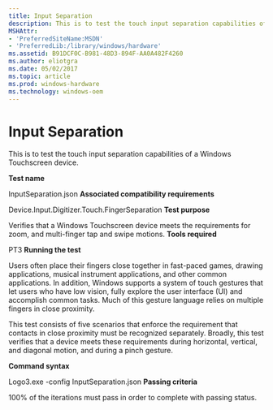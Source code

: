 ```yaml
---
title: Input Separation
description: This is to test the touch input separation capabilities of a Windows Touchscreen device.
MSHAttr:
- 'PreferredSiteName:MSDN'
- 'PreferredLib:/library/windows/hardware'
ms.assetid: B91DCF0C-B981-48D3-894F-AA0A482F4260
ms.author: eliotgra
ms.date: 05/02/2017
ms.topic: article
ms.prod: windows-hardware
ms.technology: windows-oem
---
```


# Input Separation


This is to test the touch input separation capabilities of a Windows Touchscreen device.

**Test name**

InputSeparation.json
**Associated compatibility requirements**

Device.Input.Digitizer.Touch.FingerSeparation
**Test purpose**

Verifies that a Windows Touchscreen device meets the requirements for zoom, and multi-finger tap and swipe motions.
**Tools required**

PT3
**Running the test**

Users often place their fingers close together in fast-paced games, drawing applications, musical instrument applications, and other common applications. In addition, Windows supports a system of touch gestures that let users who have low vision, fully explore the user interface (UI) and accomplish common tasks. Much of this gesture language relies on multiple fingers in close proximity.

This test consists of five scenarios that enforce the requirement that contacts in close proximity must be recognized separately. Broadly, this test verifies that a device meets these requirements during horizontal, vertical, and diagonal motion, and during a pinch gesture.

**Command syntax**

Logo3.exe -config InputSeparation.json
**Passing criteria**

100% of the iterations must pass in order to complete with passing status.
 

 






